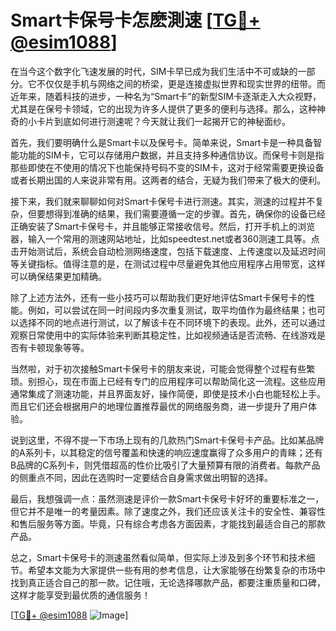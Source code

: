 # Smart卡保号卡怎麽測速 [[TG💪+ @esim1088](https://t.me/s/esim1088)]

在当今这个数字化飞速发展的时代，SIM卡早已成为我们生活中不可或缺的一部分。它不仅仅是手机与网络之间的桥梁，更是连接虚拟世界和现实世界的纽带。而近年来，随着科技的进步，一种名为“Smart卡”的新型SIM卡逐渐走入大众视野，尤其是在保号卡领域，它的出现为许多人提供了更多的便利与选择。那么，这种神奇的小卡片到底如何进行测速呢？今天就让我们一起揭开它的神秘面纱。

首先，我们要明确什么是Smart卡以及保号卡。简单来说，Smart卡是一种具备智能功能的SIM卡，它可以存储用户数据，并且支持多种通信协议。而保号卡则是指那些即使在不使用的情况下也能保持号码不变的SIM卡，这对于经常需要更换设备或者长期出国的人来说非常有用。这两者的结合，无疑为我们带来了极大的便利。

接下来，我们就来聊聊如何对Smart卡保号卡进行测速。其实，测速的过程并不复杂，但要想得到准确的结果，我们需要遵循一定的步骤。首先，确保你的设备已经正确安装了Smart卡保号卡，并且能够正常接收信号。然后，打开手机上的浏览器，输入一个常用的测速网站地址，比如speedtest.net或者360测速工具等。点击开始测试后，系统会自动检测网络速度，包括下载速度、上传速度以及延迟时间等关键指标。值得注意的是，在测试过程中尽量避免其他应用程序占用带宽，这样可以确保结果更加精确。

除了上述方法外，还有一些小技巧可以帮助我们更好地评估Smart卡保号卡的性能。例如，可以尝试在同一时间段内多次重复测试，取平均值作为最终结果；也可以选择不同的地点进行测试，以了解该卡在不同环境下的表现。此外，还可以通过观察日常使用中的实际体验来判断其稳定性，比如视频通话是否流畅、在线游戏是否有卡顿现象等等。

当然啦，对于初次接触Smart卡保号卡的朋友来说，可能会觉得整个过程有些繁琐。别担心，现在市面上已经有专门的应用程序可以帮助简化这一流程。这些应用通常集成了测速功能，并且界面友好，操作简便，即使是技术小白也能轻松上手。而且它们还会根据用户的地理位置推荐最优的网络服务商，进一步提升了用户体验。

说到这里，不得不提一下市场上现有的几款热门Smart卡保号卡产品。比如某品牌的A系列卡，以其稳定的信号覆盖和快速的响应速度赢得了众多用户的青睐；还有B品牌的C系列卡，则凭借超高的性价比吸引了大量预算有限的消费者。每款产品的侧重点不同，因此在选购时一定要结合自身需求做出明智的选择。

最后，我想强调一点：虽然测速是评价一款Smart卡保号卡好坏的重要标准之一，但它并不是唯一的考量因素。除了速度之外，我们还应该关注卡的安全性、兼容性和售后服务等方面。毕竟，只有综合考虑各方面因素，才能找到最适合自己的那款产品。

总之，Smart卡保号卡的测速虽然看似简单，但实际上涉及到多个环节和技术细节。希望本文能为大家提供一些有用的参考信息，让大家能够在纷繁复杂的市场中找到真正适合自己的那一款。记住哦，无论选择哪款产品，都要注重质量和口碑，这样才能享受到最优质的通信服务！

[[TG💪+ @esim1088](https://t.me/s/esim1088) ![Image](https://i.postimg.cc/4NQfJmqS/Snipaste-2025-05-13-00-14-12.png)]
